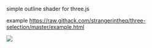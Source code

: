 simple outline shader for three.js

example https://raw.githack.com/strangerintheq/three-selection/master/example.html

![](https://i.imgur.com/eXIfKaf.png)
